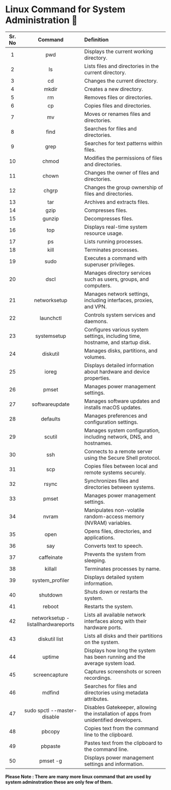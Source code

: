# Linux Command for System Administration 🐧

| Sr. No | Command | Definition |
| :---: | :---: | :--- |
| 1 | pwd | Displays the current working directory. |
| 2 | ls | Lists files and directories in the current directory. |
| 3 | cd | Changes the current directory. |
| 4 | mkdir | Creates a new directory. |
| 5 | rm | Removes files or directories. |
| 6 | cp | Copies files and directories. |
| 7 | mv | Moves or renames files and directories. |
| 8 | find | Searches for files and directories. |
| 9 | grep | Searches for text patterns within files. |
| 10 | chmod | Modifies the permissions of files and directories. |
| 11 | chown | Changes the owner of files and directories. |
| 12 | chgrp | Changes the group ownership of files and directories. |
| 13 | tar | Archives and extracts files. |
| 14 | gzip | Compresses files. |
| 15 | gunzip | Decompresses files. |
| 16 | top | Displays real-time system resource usage. |
| 17 | ps | Lists running processes. |
| 18 | kill | Terminates processes. |
| 19 | sudo | Executes a command with superuser privileges. |
| 20 | dscl | Manages directory services such as users, groups, and computers. |
| 21 | networksetup | Manages network settings, including interfaces, proxies, and VPN. |
| 22 | launchctl | Controls system services and daemons. |
| 23 | systemsetup | Configures various system settings, including time, hostname, and startup disk. |
| 24 | diskutil | Manages disks, partitions, and volumes. |
| 25 | ioreg | Displays detailed information about hardware and device properties. |
| 26 | pmset | Manages power management settings. |
| 27 | softwareupdate | Manages software updates and installs macOS updates. |
| 28 | defaults | Manages preferences and configuration settings. |
| 29 | scutil | Manages system configuration, including network, DNS, and hostnames. |
| 30 | ssh | Connects to a remote server using the Secure Shell protocol. |
| 31 | scp | Copies files between local and remote systems securely. |
| 32 | rsync | Synchronizes files and directories between systems. |
| 33 | pmset | Manages power management settings. |
| 34 | nvram | Manipulates non-volatile random-access memory (NVRAM) variables. |
| 35 | open | Opens files, directories, and applications. |
| 36 | say | Converts text to speech. |
| 37 | caffeinate | Prevents the system from sleeping. |
| 38 | killall | Terminates processes by name. |
| 39 | system_profiler | Displays detailed system information. |
| 40 | shutdown | Shuts down or restarts the system. |
| 41 | reboot | Restarts the system. |
| 42 | networksetup -listallhardwareports | Lists all available network interfaces along with their hardware ports. |
| 43 | diskutil list | Lists all disks and their partitions on the system. |
| 44 | uptime | Displays how long the system has been running and the average system load. |
| 45 | screencapture | Captures screenshots or screen recordings. |
| 46 | mdfind | Searches for files and directories using metadata attributes. |
| 47 | sudo spctl --master-disable | Disables Gatekeeper, allowing the installation of apps from unidentified developers. |
| 48 | pbcopy | Copies text from the command line to the clipboard. |
| 49 | pbpaste | Pastes text from the clipboard to the command line. |
| 50 | pmset -g | Displays power management settings and information. |

**Please Note : There are many more linux command that are used by system adminstration these are only few of them.**
